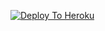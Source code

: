[![Deploy To Heroku](https://www.herokucdn.com/deploy/button.svg)](https://heroku.com/deploy?template=https://github.com/Arisudana-ananta36/txt_leech)
